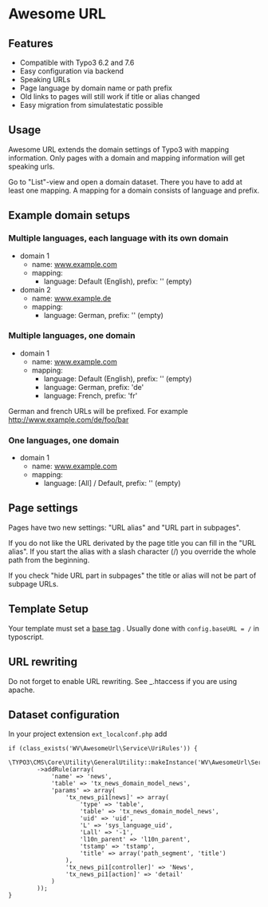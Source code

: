 # Awesome URL

## Features

- Compatible with Typo3 6.2 and 7.6
- Easy configuration via backend
- Speaking URLs
- Page language by domain name or path prefix
- Old links to pages will still work if title or alias changed
- Easy migration from simulatestatic possible

## Usage

Awesome URL extends the domain settings of Typo3 with mapping information. Only pages with a domain
and mapping information will get speaking urls.

Go to "List"-view and open a domain dataset. There you have to add at least one mapping. A mapping for a
domain consists of language and prefix.

## Example domain setups

### Multiple languages, each language with its own domain

- domain 1
  - name: www.example.com
  - mapping:
    - language: Default (English), prefix: '' (empty)
- domain 2
  - name: www.example.de
  - mapping:
    - language: German, prefix: '' (empty)

### Multiple languages, one domain

- domain 1
  - name: www.example.com
  - mapping:
    - language: Default (English), prefix: '' (empty)
    - language: German, prefix: 'de'
    - language: French, prefix: 'fr'

German and french URLs will be prefixed. For example http://www.example.com/de/foo/bar

### One languages, one domain

- domain 1
  - name: www.example.com
  - mapping:
    - language: [All] / Default, prefix: '' (empty)

## Page settings

Pages have two new settings: "URL alias" and "URL part in subpages".

If you do not like the URL derivated by the page title you can fill in the "URL alias". If you start the
alias with a slash character (/) you override the whole path from the beginning.

If you check "hide URL part in subpages" the title or alias will not be part of subpage URLs.

## Template Setup

Your template must set a [base tag](http://www.w3schools.com/tags/tag_base.asp)
. Usually done with ``config.baseURL = /`` in typoscript.

## URL rewriting

Do not forget to enable URL rewriting. See _.htaccess if you are using apache.

## Dataset configuration

In your project extension ``ext_localconf.php`` add

    if (class_exists('WV\AwesomeUrl\Service\UriRules')) {
        \TYPO3\CMS\Core\Utility\GeneralUtility::makeInstance('WV\AwesomeUrl\Service\UriRules')
            ->addRule(array(
                'name' => 'news',
                'table' => 'tx_news_domain_model_news',
                'params' => array(
                    'tx_news_pi1[news]' => array(
                        'type' => 'table',
                        'table' => 'tx_news_domain_model_news',
                        'uid' => 'uid',
                        'L' => 'sys_language_uid',
                        'Lall' => '-1',
                        'l10n_parent' => 'l10n_parent',
                        'tstamp' => 'tstamp',
                        'title' => array('path_segment', 'title')
                    ),
                    'tx_news_pi1[controller]' => 'News',
                    'tx_news_pi1[action]' => 'detail'
                )
            ));
    }
